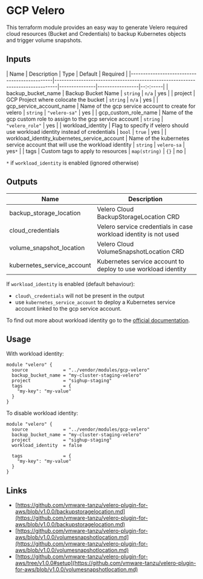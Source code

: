 # GCP Velero

This terraform module provides an easy way to generate Velero required cloud resources (Bucket and Credentials)
to backup Kubernetes objects and trigger volume snapshots.

## Inputs

| Name                                         | Description                                                                   | Type          | Default         | Required |
|----------------------------------------------|-------------------------------------------------------------------------------|---------------|-----------------|--:-:-----|
| backup\_bucket\_name                         | Backup Bucket Name                                                            | `string`      | `n/a`           | yes      |
| project                                      | GCP Project where colocate the bucket                                         | `string`      | `n/a`           | yes      |
| gcp_service_account_name                     | Name of the gcp service account to create for velero                          | `string`      | `"velero-sa"`   | yes      |
| gcp_custom_role_name                         | Name of the gcp custom role to assign to the gcp service account              | `string`      | `"velero_role"` | yes      |
| workload_identity                            | Flag to specify if velero should use workload identity instead of credentials | `bool`        | `true`          | yes      |
| workload_identity_kubernetes_service_account | Name of the kubernetes service account that will use the workload identity    | `string`      | `velero-sa`     | yes`*`   |
| tags                                         | Custom tags to apply to resources                                             | `map(string)` | `{}`            | no       |

`*` if `workload_identity` is enabled (ignored otherwise)

## Outputs

| Name                         | Description                                                      |
|------------------------------|------------------------------------------------------------------|
| backup\_storage\_location    | Velero Cloud BackupStorageLocation CRD                           |
| cloud\_credentials           | Velero service credentials in case workload identity is not used |
| volume\_snapshot\_location   | Velero Cloud VolumeSnapshotLocation CRD                          |
| kubernetes\_service\_account | Kubernetes service account to deploy to use workload identity    |

If `workload_identity` is enabled (default behaviour):

- `cloud\_credentials` will not be present in the output
- use `kubernetes_service_account` to deploy a Kubernetes service account linked to the gcp service account.

To find out more about workload identity go to the [official documentation](https://cloud.google.com/kubernetes-engine/docs/how-to/workload-identitys).

## Usage

With workload identity:

```hcl
module "velero" {
  source             = "../vendor/modules/gcp-velero"
  backup_bucket_name = "my-cluster-staging-velero"
  project            = "sighup-staging"
  tags               = {
    "my-key": "my-value"
  }
}
```

To disable workload identity:

```hcl
module "velero" {
  source             = "../vendor/modules/gcp-velero"
  backup_bucket_name = "my-cluster-staging-velero"
  project            = "sighup-staging"
  workload_identity  = false

  tags               = {
    "my-key": "my-value"
  }
}
```

## Links

- [https://github.com/vmware-tanzu/velero-plugin-for-aws/blob/v1.0.0/backupstoragelocation.md](https://github.com/vmware-tanzu/velero-plugin-for-aws/blob/v1.0.0/backupstoragelocation.md)
- [https://github.com/vmware-tanzu/velero-plugin-for-aws/blob/v1.0.0/volumesnapshotlocation.md](https://github.com/vmware-tanzu/velero-plugin-for-aws/blob/v1.0.0/volumesnapshotlocation.md)
- [https://github.com/vmware-tanzu/velero-plugin-for-aws/tree/v1.0.0#setup](https://github.com/vmware-tanzu/velero-plugin-for-aws/blob/v1.0.0/volumesnapshotlocation.md)
